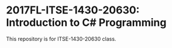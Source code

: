 # 2017FL-ITSE-1430-20630: Introduction to C# Programming

This repository is for ITSE-1430-20630 class. 

<!--
## Help

The files in this folder provide assistance with getting your machine set up for this course and working with Visual Studio.

## Labs

Lab assignments will be placed in here. They are also available directly from the Assignments page in MyTCC. Sample implementations will be provided here as well after the labs have been submitted.

## Tools

The files in this folder provide some assistance with working with Visual Studio.

- .editorconfig => Provides some standard styling and naming rules for C# code.
- .gitignore => Provides a standard ignore file that can be used in Git repositories for C#.
- .vssettings => Provides a set of Visual Studio settings to make it easier to work with C# from the start.
-->